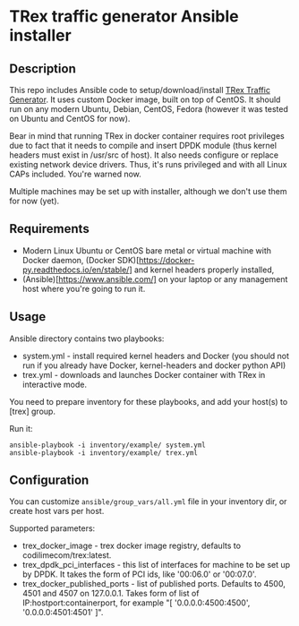 # TRex traffic generator Ansible installer

## Description

This repo includes Ansible code to setup/download/install [TRex Traffic Generator](https://trex-tgn.cisco.com). It uses custom Docker image, built on top of CentOS. It should run on any modern Ubuntu, Debian, CentOS, Fedora (however it was tested on Ubuntu and CentOS for now). 

Bear in mind that running TRex in docker container requires root privileges due to fact that it needs to compile and insert DPDK module (thus kernel headers must exist in /usr/src of host). It also needs configure or replace existing network device drivers. Thus, it's runs privileged and with all Linux CAPs included. You're warned now. 

Multiple machines may be set up with installer, although we don't use them for now (yet). 

## Requirements

* Modern Linux Ubuntu or CentOS bare metal or virtual machine with Docker daemon, (Docker SDK)[https://docker-py.readthedocs.io/en/stable/] and kernel headers properly installed, 
* (Ansible)[https://www.ansible.com/] on your laptop or any management host where you're going to run it. 

## Usage

Ansible directory contains two playbooks: 

* system.yml - install required kernel headers and Docker (you should not run if you already have Docker, kernel-headers and docker python API)
* trex.yml - downloads and launches Docker container with TRex in interactive mode. 

You need to prepare inventory for these playbooks, and add your host(s) to [trex] group. 

Run it:

    ansible-playbook -i inventory/example/ system.yml
    ansible-playbook -i inventory/example/ trex.yml

## Configuration

You can customize `ansible/group_vars/all.yml` file in your inventory dir, or create host vars per host. 

Supported parameters:

* trex_docker_image - trex docker image registry, defaults to codilimecom/trex:latest. 
* trex_dpdk_pci_interfaces - this list of interfaces for machine to be set up by DPDK. It takes the form of PCI ids, like '00:06.0' or '00:07.0'. 
* trex_docker_published_ports - list of published ports. Defaults to 4500, 4501 and 4507 on 127.0.0.1. Takes form of list of IP:hostport:containerport, for example "[ '0.0.0.0:4500:4500', '0.0.0.0:4501:4501' ]". 
